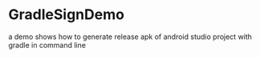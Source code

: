 # GradleSignDemo
a demo shows how to generate release apk of android studio project with gradle in command line
